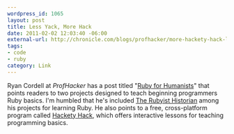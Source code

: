 ```yaml
--- 
wordpress_id: 1065
layout: post
title: Less Yack, More Hack
date: 2011-02-02 12:03:40 -06:00
external-url: http://chronicle.com/blogs/profhacker/more-hackety-hack-less-yackety-yack-ruby-for-humanists/30175
tags:
- code
- ruby
category: Link
---
```

Ryan Cordell at <em>ProfHacker</em> has a post titled "<a href="http://chronicle.com/blogs/profhacker/more-hackety-hack-less-yackety-yack-ruby-for-humanists/30175">Ruby for Humanists</a>" that points readers to two projects designed to teach beginning programmers Ruby basics. I'm humbled that he's included <a href="http://www.jasonheppler.org/2010/12/10/the-rubyist-historian-the-series/">The Rubyist Historian</a> among his projects for learning Ruby. He also points to a free, cross-platform program called <a href="http://hackety-hack.com/">Hackety Hack</a>, which offers interactive lessons for teaching programming basics.
